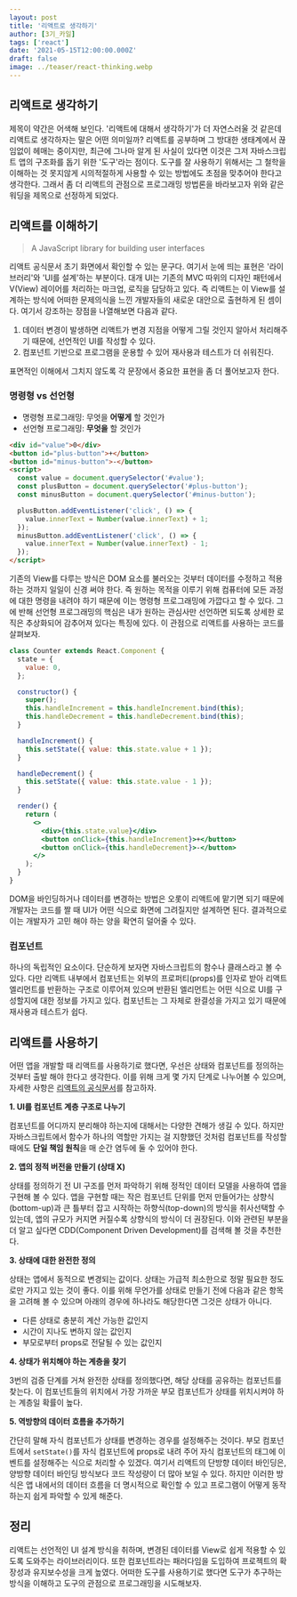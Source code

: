 ```yaml
---
layout: post
title: '리액트로 생각하기'
author: [3기_카일]
tags: ['react']
date: '2021-05-15T12:00:00.000Z'
draft: false
image: ../teaser/react-thinking.webp
---
```


## 리액트로 생각하기

제목이 약간은 어색해 보인다. '리액트에 대해서 생각하기'가 더 자연스러울 것 같은데 리액트로 생각하자는 말은 어떤 의미일까? 리액트를 공부하며 그 방대한 생태계에서 끊임없이 헤매는 중이지만, 최근에 그나마 알게 된 사실이 있다면 이것은 그저 자바스크립트 앱의 구조화를 돕기 위한 '도구'라는 점이다. 도구를 잘 사용하기 위해서는 그 철학을 이해하는 것 못지않게 시의적절하게 사용할 수 있는 방법에도 초점을 맞추어야 한다고 생각한다. 그래서 좀 더 리액트의 관점으로 프로그래밍 방법론을 바라보고자 위와 같은 워딩을 제목으로 선정하게 되었다.

## 리액트를 이해하기

> A JavaScript library for building user interfaces

리액트 공식문서 초기 화면에서 확인할 수 있는 문구다. 여기서 눈에 띄는 표현은 '라이브러리'와 'UI를 설계'하는 부분이다. 대개 UI는 기존의 MVC 따위의 디자인 패턴에서 V(View) 레이어를 처리하는 마크업, 로직을 담당하고 있다. 즉 리액트는 이 View를 설계하는 방식에 어떠한 문제의식을 느낀 개발자들의 새로운 대안으로 출현하게 된 셈이다. 여기서 강조하는 장점을 나열해보면 다음과 같다.

1. 데이터 변경이 발생하면 리액트가 변경 지점을 어떻게 그릴 것인지 알아서 처리해주기 때문에, 선언적인 UI를 작성할 수 있다.
2. 컴포넌트 기반으로 프로그램을 운용할 수 있어 재사용과 테스트가 더 쉬워진다.

표면적인 이해에서 그치지 않도록 각 문장에서 중요한 표현을 좀 더 풀어보고자 한다.

### 명령형 vs 선언형

- 명령형 프로그래밍: 무엇을 **어떻게** 할 것인가
- 선언형 프로그래밍: **무엇을** 할 것인가

```html
<div id="value">0</div>
<button id="plus-button">+</button>
<button id="minus-button">-</button>
<script>
  const value = document.querySelector('#value');
  const plusButton = document.querySelector('#plus-button');
  const minusButton = document.querySelector('#minus-button');

  plusButton.addEventListener('click', () => {
    value.innerText = Number(value.innerText) + 1;
  });
  minusButton.addEventListener('click', () => {
    value.innerText = Number(value.innerText) - 1;
  });
</script>
```

기존의 View를 다루는 방식은 DOM 요소를 불러오는 것부터 데이터를 수정하고 적용하는 것까지 일일이 신경 써야 한다. 즉 원하는 목적을 이루기 위해 컴퓨터에 모든 과정에 대한 명령을 내려야 하기 때문에 이는 명령형 프로그래밍에 가깝다고 할 수 있다. 그에 반해 선언형 프로그래밍의 핵심은 내가 원하는 관심사만 선언하면 되도록 상세한 로직은 추상화되어 감추어져 있다는 특징에 있다. 이 관점으로 리액트를 사용하는 코드를 살펴보자.

```jsx
class Counter extends React.Component {
  state = {
    value: 0,
  };

  constructor() {
    super();
    this.handleIncrement = this.handleIncrement.bind(this);
    this.handleDecrement = this.handleDecrement.bind(this);
  }

  handleIncrement() {
    this.setState({ value: this.state.value + 1 });
  }

  handleDecrement() {
    this.setState({ value: this.state.value - 1 });
  }

  render() {
    return (
      <>
        <div>{this.state.value}</div>
        <button onClick={this.handleIncrement}>+</button>
        <button onClick={this.handleDecrement}>-</button>
      </>
    );
  }
}
```

DOM을 바인딩하거나 데이터를 변경하는 방법은 오롯이 리액트에 맡기면 되기 때문에 개발자는 코드를 짤 때 UI가 어떤 식으로 화면에 그려질지만 설계하면 된다. 결과적으로 이는 개발자가 고민 해야 하는 양을 확연히 덜어줄 수 있다.

### 컴포넌트

하나의 독립적인 요소이다. 단순하게 보자면 자바스크립트의 함수나 클래스라고 볼 수 있다. 다만 리액트 내부에서 컴포넌트는 외부의 프로퍼티(props)를 인자로 받아 리액트 엘리먼트를 반환하는 구조로 이루어져 있으며 반환된 엘리먼트는 어떤 식으로 UI를 구성할지에 대한 정보를 가지고 있다. 컴포넌트는 그 자체로 완결성을 가지고 있기 때문에 재사용과 테스트가 쉽다.

## 리액트를 사용하기

어떤 앱을 개발할 때 리액트를 사용하기로 했다면, 우선은 상태와 컴포넌트를 정의하는 것부터 출발 해야 한다고 생각한다. 이를 위해 크게 몇 가지 단계로 나누어볼 수 있으며, 자세한 사항은 [리액트의 공식문서](https://ko.reactjs.org/docs/thinking-in-react.html)를 참고하자.

**1. UI를 컴포넌트 계층 구조로 나누기**

컴포넌트를 어디까지 분리해야 하는지에 대해서는 다양한 견해가 생길 수 있다. 하지만 자바스크립트에서 함수가 하나의 역할만 가지는 걸 지향했던 것처럼 컴포넌트를 작성할 때에도 **단일 책임 원칙**을 매 순간 염두에 둘 수 있어야 한다.

**2. 앱의 정적 버전을 만들기 (상태 X)**

상태를 정의하기 전 UI 구조를 먼저 파악하기 위해 정적인 데이터 모델을 사용하여 앱을 구현해 볼 수 있다. 앱을 구현할 때는 작은 컴포넌트 단위를 먼저 만들어가는 상향식(bottom-up)과 큰 틀부터 잡고 시작하는 하향식(top-down)의 방식을 취사선택할 수 있는데, 앱의 규모가 커지면 커질수록 상향식의 방식이 더 권장된다. 이와 관련된 부분을 더 알고 싶다면 CDD(Component Driven Development)를 검색해 볼 것을 추천한다.

**3. 상태에 대한 완전한 정의**

상태는 앱에서 동적으로 변경되는 값이다. 상태는 가급적 최소한으로 정말 필요한 정도로만 가지고 있는 것이 좋다. 이를 위해 무언가를 상태로 만들기 전에 다음과 같은 항목을 고려해 볼 수 있으며 아래의 경우에 하나라도 해당한다면 그것은 상태가 아니다.

- 다른 상태로 충분히 계산 가능한 값인지
- 시간이 지나도 변하지 않는 값인지
- 부모로부터 props로 전달될 수 있는 값인지

**4. 상태가 위치해야 하는 계층을 찾기**

3번의 검증 단계를 거쳐 완전한 상태를 정의했다면, 해당 상태를 공유하는 컴포넌트를 찾는다. 이 컴포넌트들의 위치에서 가장 가까운 부모 컴포넌트가 상태를 위치시켜야 하는 계층일 확률이 높다.

**5. 역방향의 데이터 흐름을 추가하기**

간단히 말해 자식 컴포넌트가 상태를 변경하는 경우를 설정해주는 것이다. 부모 컴포넌트에서 `setState()`를 자식 컴포넌트에 props로 내려 주어 자식 컴포넌트의 태그에 이벤트를 설정해주는 식으로 처리할 수 있겠다. 여기서 리액트의 단방향 데이터 바인딩은, 양방향 데이터 바인딩 방식보다 코드 작성량이 더 많아 보일 수 있다. 하지만 이러한 방식은 앱 내에서의 데이터 흐름을 더 명시적으로 확인할 수 있고 프로그램이 어떻게 동작하는지 쉽게 파악할 수 있게 해준다.

## 정리

리액트는 선언적인 UI 설계 방식을 취하며, 변경된 데이터를 View로 쉽게 적용할 수 있도록 도와주는 라이브러리이다. 또한 컴포넌트라는 패러다임을 도입하여 프로젝트의 확장성과 유지보수성을 크게 높였다. 어떠한 도구를 사용하기로 했다면 도구가 추구하는 방식을 이해하고 도구의 관점으로 프로그래밍을 시도해보자.
